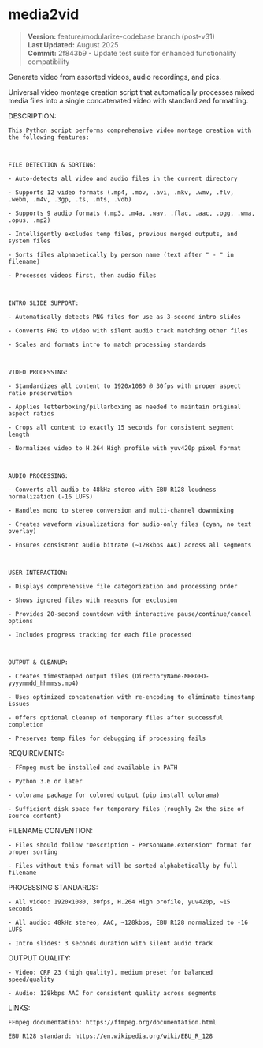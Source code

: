 # media2vid

> **Version:** feature/modularize-codebase branch (post-v31)  
> **Last Updated:** August 2025  
> **Commit:** 2f843b9 - Update test suite for enhanced functionality compatibility

Generate video from assorted videos, audio recordings, and pics.

Universal video montage creation script that automatically processes mixed media files 
into a single concatenated video with standardized formatting.



DESCRIPTION:

    This Python script performs comprehensive video montage creation with the following features:

    

    FILE DETECTION & SORTING:

    - Auto-detects all video and audio files in the current directory

    - Supports 12 video formats (.mp4, .mov, .avi, .mkv, .wmv, .flv, .webm, .m4v, .3gp, .ts, .mts, .vob)

    - Supports 9 audio formats (.mp3, .m4a, .wav, .flac, .aac, .ogg, .wma, .opus, .mp2)

    - Intelligently excludes temp files, previous merged outputs, and system files

    - Sorts files alphabetically by person name (text after " - " in filename)

    - Processes videos first, then audio files

    

    INTRO SLIDE SUPPORT:

    - Automatically detects PNG files for use as 3-second intro slides

    - Converts PNG to video with silent audio track matching other files

    - Scales and formats intro to match processing standards

    

    VIDEO PROCESSING:

    - Standardizes all content to 1920x1080 @ 30fps with proper aspect ratio preservation

    - Applies letterboxing/pillarboxing as needed to maintain original aspect ratios

    - Crops all content to exactly 15 seconds for consistent segment length

    - Normalizes video to H.264 High profile with yuv420p pixel format

    

    AUDIO PROCESSING:

    - Converts all audio to 48kHz stereo with EBU R128 loudness normalization (-16 LUFS)

    - Handles mono to stereo conversion and multi-channel downmixing

    - Creates waveform visualizations for audio-only files (cyan, no text overlay)

    - Ensures consistent audio bitrate (~128kbps AAC) across all segments

    

    USER INTERACTION:

    - Displays comprehensive file categorization and processing order

    - Shows ignored files with reasons for exclusion

    - Provides 20-second countdown with interactive pause/continue/cancel options

    - Includes progress tracking for each file processed

    

    OUTPUT & CLEANUP:

    - Creates timestamped output files (DirectoryName-MERGED-yyyymmdd_hhmmss.mp4)

    - Uses optimized concatenation with re-encoding to eliminate timestamp issues

    - Offers optional cleanup of temporary files after successful completion

    - Preserves temp files for debugging if processing fails



REQUIREMENTS:

    - FFmpeg must be installed and available in PATH

    - Python 3.6 or later

    - colorama package for colored output (pip install colorama)

    - Sufficient disk space for temporary files (roughly 2x the size of source content)

    

FILENAME CONVENTION:

    - Files should follow "Description - PersonName.extension" format for proper sorting

    - Files without this format will be sorted alphabetically by full filename

    

PROCESSING STANDARDS:

    - All video: 1920x1080, 30fps, H.264 High profile, yuv420p, ~15 seconds

    - All audio: 48kHz stereo, AAC, ~128kbps, EBU R128 normalized to -16 LUFS

    - Intro slides: 3 seconds duration with silent audio track

    

OUTPUT QUALITY:

    - Video: CRF 23 (high quality), medium preset for balanced speed/quality

    - Audio: 128kbps AAC for consistent quality across segments



LINKS:

    FFmpeg documentation: https://ffmpeg.org/documentation.html

    EBU R128 standard: https://en.wikipedia.org/wiki/EBU_R_128
